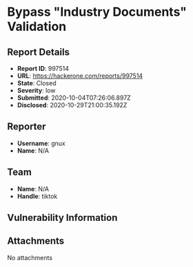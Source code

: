 # Bypass "Industry Documents" Validation

## Report Details
- **Report ID**: 997514
- **URL**: https://hackerone.com/reports/997514
- **State**: Closed
- **Severity**: low
- **Submitted**: 2020-10-04T07:26:06.897Z
- **Disclosed**: 2020-10-29T21:00:35.192Z

## Reporter
- **Username**: gnux
- **Name**: N/A

## Team
- **Name**: N/A
- **Handle**: tiktok

## Vulnerability Information


## Attachments
No attachments
